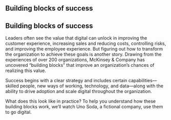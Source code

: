 ## Building blocks of success

## Building blocks of success
Leaders often see the value that digital can unlock in improving the customer experience, increasing sales and reducing costs, controlling risks, and improving the employee experience. But figuring out how to transform the organization to achieve these goals is another story. Drawing from the experiences of over 200 organizations, McKinsey & Company has uncovered “building blocks” that improve an organization’s chances of realizing this value.

Success begins with a clear strategy and includes certain capabilities—skilled people, new ways of working, technology, and data—along with the ability to drive adoption and scale digital throughout the organization.





What does this look like in practice? To help you understand how these building blocks work, we’ll watch Uno Soda, a fictional company, use them to go digital.
